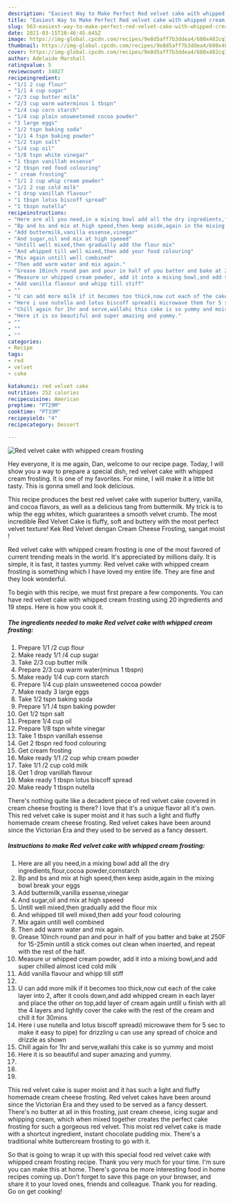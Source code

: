```yaml
---
description: "Easiest Way to Make Perfect Red velvet cake with whipped cream frosting"
title: "Easiest Way to Make Perfect Red velvet cake with whipped cream frosting"
slug: 563-easiest-way-to-make-perfect-red-velvet-cake-with-whipped-cream-frosting
date: 2021-03-15T10:46:45.645Z
image: https://img-global.cpcdn.com/recipes/9e8d5aff7b3ddea4/680x482cq70/red-velvet-cake-with-whipped-cream-frosting-recipe-main-photo.jpg
thumbnail: https://img-global.cpcdn.com/recipes/9e8d5aff7b3ddea4/680x482cq70/red-velvet-cake-with-whipped-cream-frosting-recipe-main-photo.jpg
cover: https://img-global.cpcdn.com/recipes/9e8d5aff7b3ddea4/680x482cq70/red-velvet-cake-with-whipped-cream-frosting-recipe-main-photo.jpg
author: Adelaide Marshall
ratingvalue: 5
reviewcount: 34027
recipeingredient:
- "1/1 2 cup flour"
- "1/1 4 cup sugar"
- "2/3 cup butter milk"
- "2/3 cup warm waterminus 1 tbspn"
- "1/4 cup corn starch"
- "1/4 cup plain unsweetened cocoa powder"
- "3 large eggs"
- "1/2 tspn baking soda"
- "1/1 4 tspn baking powder"
- "1/2 tspn salt"
- "1/4 cup oil"
- "1/8 tspn white vinegar"
- "1 tbspn vanillah essense"
- "2 tbspn red food colouring"
- " cream frosting"
- "1/1 2 cup whip cream powder"
- "1/1 2 cup cold milk"
- "1 drop vanillah flavour"
- "1 tbspn lotus biscoff spread"
- "1 tbspn nutella"
recipeinstructions:
- "Here are all you need,in a mixing bowl add all the dry ingredients,flour,cocoa powder,cornstarch"
- "Bp and bs and mix at high speed,then keep aside,again in the mixing bowl break your eggs"
- "Add buttermilk,vanilla essense,vinegar"
- "And sugar,oil and mix at high speeed"
- "Untill well mixed,then gradually add the flour mix"
- "And whipped till well mixed,then add your food colouring"
- "Mix again untill well combined"
- "Then add warm water and mix again."
- "Grease 10inch round pan and pour in half of you batter and bake at 250F for 15-25min untill a stick comes out clean when inserted, and repeat with the rest of the half."
- "Measure ur whipped cream powder, add it into a mixing bowl,and add super chilled almost iced cold milk"
- "Add vanilla flavour and whipp till stiff"
- ""
- "U can add more milk if it becomes too thick,now cut each of the cake layer into 2, after it cools down,and add whipped cream in each layer and place the other on top,add layer of cream again untill u finish with all the 4 layers and lightly cover the cake with the rest of the cream and chill it for 30mins"
- "Here i use nutella and lotus biscoff spread(i microwave them for 5 sec to make it easy to pipe) for drizzling u can use any spread of choice and drizzle as shown"
- "Chill again for 1hr and serve,wallahi this cake is so yummy and moist"
- "Here it is so beautiful and super amazing and yummy."
- ""
- ""
- ""
categories:
- Recipe
tags:
- red
- velvet
- cake

katakunci: red velvet cake 
nutrition: 252 calories
recipecuisine: American
preptime: "PT29M"
cooktime: "PT33M"
recipeyield: "4"
recipecategory: Dessert

---
```



![Red velvet cake with whipped cream frosting](https://img-global.cpcdn.com/recipes/9e8d5aff7b3ddea4/680x482cq70/red-velvet-cake-with-whipped-cream-frosting-recipe-main-photo.jpg)

Hey everyone, it is me again, Dan, welcome to our recipe page. Today, I will show you a way to prepare a special dish, red velvet cake with whipped cream frosting. It is one of my favorites. For mine, I will make it a little bit tasty. This is gonna smell and look delicious.

This recipe produces the best red velvet cake with superior buttery, vanilla, and cocoa flavors, as well as a delicious tang from buttermilk. My trick is to whip the egg whites, which guarantees a smooth velvet crumb. The most incredible Red Velvet Cake is fluffy, soft and buttery with the most perfect velvet texture! Kek Red Velvet dengan Cream Cheese Frosting, sangat moist !

Red velvet cake with whipped cream frosting is one of the most favored of current trending meals in the world. It's appreciated by millions daily. It is simple, it is fast, it tastes yummy. Red velvet cake with whipped cream frosting is something which I have loved my entire life. They are fine and they look wonderful.


To begin with this recipe, we must first prepare a few components. You can have red velvet cake with whipped cream frosting using 20 ingredients and 19 steps. Here is how you cook it.

<!--inarticleads1-->

##### The ingredients needed to make Red velvet cake with whipped cream frosting:

1. Prepare 1/1 /2 cup flour
1. Make ready 1/1 /4 cup sugar
1. Take 2/3 cup butter milk
1. Prepare 2/3 cup warm water(minus 1 tbspn)
1. Make ready 1/4 cup corn starch
1. Prepare 1/4 cup plain unsweetened cocoa powder
1. Make ready 3 large eggs
1. Take 1/2 tspn baking soda
1. Prepare 1/1 /4 tspn baking powder
1. Get 1/2 tspn salt
1. Prepare 1/4 cup oil
1. Prepare 1/8 tspn white vinegar
1. Take 1 tbspn vanillah essense
1. Get 2 tbspn red food colouring
1. Get  cream frosting
1. Make ready 1/1 /2 cup whip cream powder
1. Take 1/1 /2 cup cold milk
1. Get 1 drop vanillah flavour
1. Make ready 1 tbspn lotus biscoff spread
1. Make ready 1 tbspn nutella


There&#39;s nothing quite like a decadent piece of red velvet cake covered in cream cheese frosting is there? I love that it&#39;s a unique flavor all it&#39;s own. This red velvet cake is super moist and it has such a light and fluffy homemade cream cheese frosting. Red velvet cakes have been around since the Victorian Era and they used to be served as a fancy dessert. 

<!--inarticleads2-->

##### Instructions to make Red velvet cake with whipped cream frosting:

1. Here are all you need,in a mixing bowl add all the dry ingredients,flour,cocoa powder,cornstarch
1. Bp and bs and mix at high speed,then keep aside,again in the mixing bowl break your eggs
1. Add buttermilk,vanilla essense,vinegar
1. And sugar,oil and mix at high speeed
1. Untill well mixed,then gradually add the flour mix
1. And whipped till well mixed,then add your food colouring
1. Mix again untill well combined
1. Then add warm water and mix again.
1. Grease 10inch round pan and pour in half of you batter and bake at 250F for 15-25min untill a stick comes out clean when inserted, and repeat with the rest of the half.
1. Measure ur whipped cream powder, add it into a mixing bowl,and add super chilled almost iced cold milk
1. Add vanilla flavour and whipp till stiff
1. 
1. U can add more milk if it becomes too thick,now cut each of the cake layer into 2, after it cools down,and add whipped cream in each layer and place the other on top,add layer of cream again untill u finish with all the 4 layers and lightly cover the cake with the rest of the cream and chill it for 30mins
1. Here i use nutella and lotus biscoff spread(i microwave them for 5 sec to make it easy to pipe) for drizzling u can use any spread of choice and drizzle as shown
1. Chill again for 1hr and serve,wallahi this cake is so yummy and moist
1. Here it is so beautiful and super amazing and yummy.
1. 
1. 
1. 


This red velvet cake is super moist and it has such a light and fluffy homemade cream cheese frosting. Red velvet cakes have been around since the Victorian Era and they used to be served as a fancy dessert. There&#39;s no butter at all in this frosting, just cream cheese, icing sugar and whipping cream, which when mixed together creates the perfect cake frosting for such a gorgeous red velvet. This moist red velvet cake is made with a shortcut ingredient, instant chocolate pudding mix. There&#39;s a traditional white buttercream frosting to go with it. 

So that is going to wrap it up with this special food red velvet cake with whipped cream frosting recipe. Thank you very much for your time. I'm sure you can make this at home. There's gonna be more interesting food in home recipes coming up. Don't forget to save this page on your browser, and share it to your loved ones, friends and colleague. Thank you for reading. Go on get cooking!
